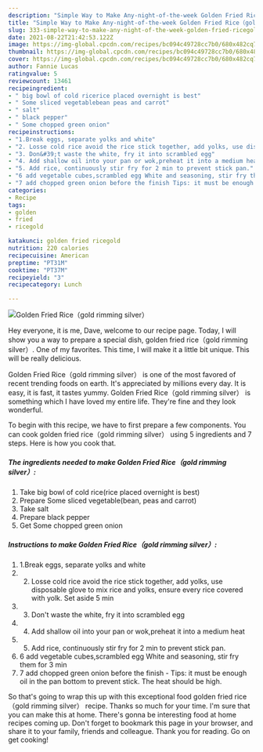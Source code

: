 ```yaml
---
description: "Simple Way to Make Any-night-of-the-week Golden Fried Rice（gold rimming silver）"
title: "Simple Way to Make Any-night-of-the-week Golden Fried Rice（gold rimming silver）"
slug: 333-simple-way-to-make-any-night-of-the-week-golden-fried-ricegold-rimming-silver
date: 2021-08-22T21:42:53.122Z
image: https://img-global.cpcdn.com/recipes/bc094c49728cc7b0/680x482cq70/golden-fried-ricegold-rimming-silver-recipe-main-photo.jpg
thumbnail: https://img-global.cpcdn.com/recipes/bc094c49728cc7b0/680x482cq70/golden-fried-ricegold-rimming-silver-recipe-main-photo.jpg
cover: https://img-global.cpcdn.com/recipes/bc094c49728cc7b0/680x482cq70/golden-fried-ricegold-rimming-silver-recipe-main-photo.jpg
author: Fannie Lucas
ratingvalue: 5
reviewcount: 13461
recipeingredient:
- " big bowl of cold ricerice placed overnight is best"
- " Some sliced vegetablebean peas and carrot"
- " salt"
- " black pepper"
- " Some chopped green onion"
recipeinstructions:
- "1.Break eggs, separate yolks and white"
- "2. Losse cold rice avoid the rice stick together, add yolks, use disposable glove to mix rice and yolks, ensure every rice covered with yolk. Set aside 5 min"
- "3. Don&#39;t waste the white, fry it into scrambled egg"
- "4. Add shallow oil into your pan or wok,preheat it into a medium heat"
- "5. Add rice, continuously stir fry for 2 min to prevent stick pan."
- "6 add vegetable cubes,scrambled egg White and seasoning, stir fry them for 3 min"
- "7 add chopped green onion before the finish Tips: it must be enough oil in the pan bottom to prevent stick. The heat should be high."
categories:
- Recipe
tags:
- golden
- fried
- ricegold

katakunci: golden fried ricegold 
nutrition: 220 calories
recipecuisine: American
preptime: "PT31M"
cooktime: "PT37M"
recipeyield: "3"
recipecategory: Lunch

---
```



![Golden Fried Rice（gold rimming silver）](https://img-global.cpcdn.com/recipes/bc094c49728cc7b0/680x482cq70/golden-fried-ricegold-rimming-silver-recipe-main-photo.jpg)

Hey everyone, it is me, Dave, welcome to our recipe page. Today, I will show you a way to prepare a special dish, golden fried rice（gold rimming silver）. One of my favorites. This time, I will make it a little bit unique. This will be really delicious.

Golden Fried Rice（gold rimming silver） is one of the most favored of recent trending foods on earth. It's appreciated by millions every day. It is easy, it is fast, it tastes yummy. Golden Fried Rice（gold rimming silver） is something which I have loved my entire life. They're fine and they look wonderful.




To begin with this recipe, we have to first prepare a few components. You can cook golden fried rice（gold rimming silver） using 5 ingredients and 7 steps. Here is how you cook that.

<!--inarticleads1-->

##### The ingredients needed to make Golden Fried Rice（gold rimming silver）:

1. Take  big bowl of cold rice(rice placed overnight is best)
1. Prepare  Some sliced vegetable(bean, peas and carrot)
1. Take  salt
1. Prepare  black pepper
1. Get  Some chopped green onion




<!--inarticleads2-->

##### Instructions to make Golden Fried Rice（gold rimming silver）:

1. 1.Break eggs, separate yolks and white
1. 2. Losse cold rice avoid the rice stick together, add yolks, use disposable glove to mix rice and yolks, ensure every rice covered with yolk. Set aside 5 min
1. 3. Don&#39;t waste the white, fry it into scrambled egg
1. 4. Add shallow oil into your pan or wok,preheat it into a medium heat
1. 5. Add rice, continuously stir fry for 2 min to prevent stick pan.
1. 6 add vegetable cubes,scrambled egg White and seasoning, stir fry them for 3 min
1. 7 add chopped green onion before the finish - Tips: it must be enough oil in the pan bottom to prevent stick. The heat should be high.




So that's going to wrap this up with this exceptional food golden fried rice（gold rimming silver） recipe. Thanks so much for your time. I'm sure that you can make this at home. There's gonna be interesting food at home recipes coming up. Don't forget to bookmark this page in your browser, and share it to your family, friends and colleague. Thank you for reading. Go on get cooking!
